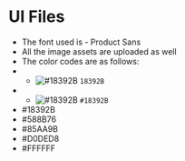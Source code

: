 # UI Files #
* The font used is - Product Sans
* All the image assets are uploaded as well
* The color codes are as follows:
* - ![#18392B ](https://imgstack.try2explore.com/i/aHR0cHM6Ly9wbGFjZWhvbGQuaXQvMTUvZjAzYzE1LzAwMDAwMD90ZXh0PSs=.jpg) `18392B `
* - ![#18392B ](https://via.placeholder.com/15/18392B/000000?text=+) `#18392B `
 * #18392B 
 * #588B76
 * #85AA9B
 * #D0DED8
 * #FFFFFF
